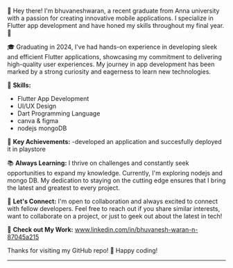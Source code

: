 

👋 Hey there! I'm bhuvaneshwaran, a recent graduate from Anna university with a passion for creating innovative mobile applications. I specialize in Flutter app development and have honed my skills throughout my final year. 🚀

🎓 Graduating in 2024, I've had hands-on experience in developing sleek and efficient Flutter applications, showcasing my commitment to delivering high-quality user experiences. My journey in app development has been marked by a strong curiosity and eagerness to learn new technologies.

🚀 **Skills:**
- Flutter App Development
- UI/UX Design
- Dart Programming Language
- canva & figma
- nodejs mongoDB  

🌟 **Key Achievements:**
-developed an application and succesfully deployed it in playstore 

📚 **Always Learning:**
I thrive on challenges and constantly seek opportunities to expand my knowledge. Currently, I'm exploring nodejs and mongo DB. My dedication to staying on the cutting edge ensures that I bring the latest and greatest to every project.

🤝 **Let's Connect:**
I'm open to collaboration and always excited to connect with fellow developers. Feel free to reach out if you share similar interests, want to collaborate on a project, or just to geek out about the latest in tech!

📱 **Check out My Work:**
www.linkedin.com/in/bhuvanesh-waran-n-87045a215

Thanks for visiting my GitHub repo! 🚀 Happy coding!

---
<!---
bhuvaneshwaranoffl/bhuvaneshwaranoffl is a ✨ special ✨ repository because its `README.md` (this file) appears on your GitHub profile.
You can click the Preview link to take a look at your changes.
--->
